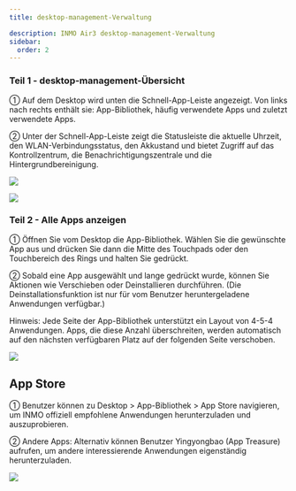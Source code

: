 ```yaml
---
title: desktop-management-Verwaltung

description: INMO Air3 desktop-management-Verwaltung
sidebar:
  order: 2
---
```


### Teil 1 - desktop-management-Übersicht  
  
① Auf dem Desktop wird unten die Schnell-App-Leiste angezeigt. Von links nach rechts enthält sie: App-Bibliothek, häufig verwendete Apps und zuletzt verwendete Apps.  
  
② Unter der Schnell-App-Leiste zeigt die Statusleiste die aktuelle Uhrzeit, den WLAN-Verbindungsstatus, den Akkustand und bietet Zugriff auf das Kontrollzentrum, die Benachrichtigungszentrale und die Hintergrundbereinigung.  

![](public/images/air3/de/desktop-management-1.png)

![](public/images/air3/de/desktop-management-2.png)

### Teil 2 - Alle Apps anzeigen  
  
  
① Öffnen Sie vom Desktop die App-Bibliothek. Wählen Sie die gewünschte App aus und drücken Sie dann die Mitte des Touchpads oder den Touchbereich des Rings und halten Sie gedrückt.  
  

② Sobald eine App ausgewählt und lange gedrückt wurde, können Sie Aktionen wie Verschieben oder Deinstallieren durchführen. (Die Deinstallationsfunktion ist nur für vom Benutzer heruntergeladene Anwendungen verfügbar.)  
  
  
Hinweis: Jede Seite der App-Bibliothek unterstützt ein Layout von 4-5-4 Anwendungen. Apps, die diese Anzahl überschreiten, werden automatisch auf den nächsten verfügbaren Platz auf der folgenden Seite verschoben.  
  

![](public/images/air3/de/desktop-management-3.png)

## App Store
  
① Benutzer können zu Desktop > App-Bibliothek > App Store navigieren, um INMO offiziell empfohlene Anwendungen herunterzuladen und auszuprobieren.  
  
  
② Andere Apps: Alternativ können Benutzer Yingyongbao (App Treasure) aufrufen, um andere interessierende Anwendungen eigenständig herunterzuladen.  
  

![](public/images/air3/de/desktop-management-4.png)



